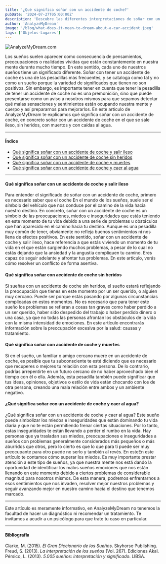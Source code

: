 ```yaml
---
title: '¿Qué significa soñar con un accidente de coche?'
pubDate: '2024-07-27T05:00:00Z'
description: 'Descubre las diferentes interpretaciones de soñar con un accidente de coche, desde una reflexión sobre tus preocupaciones hasta una advertencia de tu subconsciente.'
author: 'AnalyzeMyDream'
image: '/blog/what-does-it-mean-to-dream-about-a-car-accident.jpeg'
tags: ['Objetos-Lugares']
---
```


![AnalyzeMyDream.com](/blog/what-does-it-mean-to-dream-about-a-car-accident.jpeg)

Los sueños suelen aparecer como consecuencia de pensamientos, preocupaciones o realidades vividas que están constantemente en nuestra mente durante mucho tiempo. En este sentido, cada uno de nuestros sueños tiene un significado diferente. Soñar con tener un accidente de coche es una de las pesadillas más frecuentes, y se cataloga como tal y no como un sueño porque la variedad de significados que tienen no son positivos. Sin embargo, es importante tener en cuenta que tener la pesadilla de tener un accidente de coche no es una premonición, sino que puede presentarse como un aviso a nosotros mismos para que sepamos detectar qué malas sensaciones y sentimientos están ocupando nuestra mente y cuerpo y así prepararnos para mejorarlos. En este artículo de AnalyzeMyDream te explicamos qué significa soñar con un accidente de coche, en concreto soñar con un accidente de coche en el que se sale ileso, sin heridos, con muertos y con caídas al agua.

---

#### Índice

- [Qué significa soñar con un accidente de coche y salir ileso](#que-significa-soñar-con-un-accidente-de-coche-y-salir-ileso)
- [Qué significa soñar con un accidente de coche sin heridos](#que-significa-soñar-con-un-accidente-de-coche-sin-heridos)
- [Qué significa soñar con un accidente de coche y muertes](#que-significa-soñar-con-un-accidente-de-coche-y-muertes)
- [Qué significa soñar con un accidente de coche y caer al agua](#que-significa-soñar-con-un-accidente-de-coche-y-caer-al-agua)

---

#### Qué significa soñar con un accidente de coche y salir ileso

Para entender el significado de soñar con un accidente de coche, primero es necesario saber que el coche En el mundo de los sueños, suele ser el símbolo del vehículo que nos conduce por el camino de la vida hacia nuestro destino. En concreto, soñar con un accidente de coche es un símbolo de las preocupaciones, miedos e inseguridades que estás teniendo en este momento de tu vida debido a una serie de problemas u obstáculos que han aparecido en el camino hacia tu destino. Aunque es una pesadilla muy común de tener, obviamente no refleja buenos sentimientos ni nos llena de efectos positivos. En este sentido, soñar con un accidente de coche y salir ileso, hace referencia a que estás viviendo un momento de tu vida en el que están surgiendo muchos problemas, a pesar de lo cual no estás dejando que la ansiedad y la angustia compliquen tu camino. Eres capaz de seguir adelante y afrontar tus problemas. En este artículo, verás cómo resolver un conflicto de forma asertiva.

#### Qué significa soñar con accidente de coche sin heridos

Si sueñas con un accidente de coche sin heridos, el sueño estará reflejando la preocupación que tienes en este momento por un ser querido, o alguien muy cercano. Puede ser porque estás pasando por algunas circunstancias complicadas en estos momentos. No es necesario que para tener este sueño los problemas se refieran a cosas tan graves como haber perdido a un ser querido, haber sido despedido del trabajo o haber perdido dinero o una casa, ya que no todas las personas afrontan los obstáculos de la vida con la misma intensidad de emociones. En este artículo encontrarás información sobre la preocupación excesiva por la salud: causas y tratamiento.

#### Qué significa soñar con accidente de coche y muertes

Si en el sueño, un familiar o amigo cercano muere en un accidente de coche, es posible que tu subconsciente te esté diciendo que es necesario que recuperes o mejores tu relación con esta persona. De lo contrario, podrías arrepentirte en un futuro cercano de no haber aprovechado bien el tiempo con él o ella. Además, esta pesadilla también puede significar que tus ideas, opiniones, objetivos o estilo de vida están chocando con los de otra persona, creando una mala relación entre ambos y un ambiente negativo.

#### ¿Qué significa soñar con un accidente de coche y caer al agua?

¿Qué significa soñar con un accidente de coche y caer al agua? Este sueño puede simbolizar los miedos e inseguridades que están dominando tu vida diaria y que no te están permitiendo frenar ciertas situaciones. Por lo tanto, estas inseguridades te están llevando a perder el rumbo en la vida. Hay personas que ya trasladan sus miedos, preocupaciones e inseguridades a sueños con problemas generalmente considerados más pequeños o más aburridos que otros, pero lo cierto es que lo que para ti puede ser muy preocupante para otro puede no serlo y también al revés. En esteEn este artículo te contamos cómo superar los miedos. Es muy importante prestar atención a este tipo de sueños, ya que nuestra mente nos está dando la oportunidad de identificar los malos sueños.emociones que nos están llenando en este momento debido a ciertos problemas de considerable magnitud para nosotros mismos. De esta manera, podremos enfrentarnos a esos sentimientos que nos invaden, resolver mejor nuestros problemas y seguir avanzando mejor en nuestro camino hacia el destino que tenemos marcado.

---

Este artículo es meramente informativo, en AnalyzeMyDream no tenemos la facultad de hacer un diagnóstico ni recomendar un tratamiento. Te invitamos a acudir a un psicólogo para que trate tu caso en particular.

---

#### Bibliografía

Clarke, M. (2015). *El Gran Diccionario de los Sueños*. Skyhorse Publishing.
Freud, S. (2013). *La interpretación de los sueños* (Vol. 267). Ediciones Akal.
Pérsico, L. (2013). *5.005 sueños: interpretación y significado*. LIBSA.